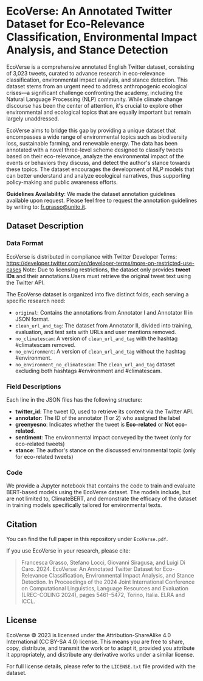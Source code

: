 # EcoVerse: An Annotated Twitter Dataset for Eco-Relevance Classification, Environmental Impact Analysis, and Stance Detection

EcoVerse is a comprehensive annotated English Twitter dataset, consisting of 3,023 tweets, curated to advance research 
in eco-relevance classification, environmental impact analysis, and stance detection. This dataset stems from an urgent 
need to address anthropogenic ecological crises—a significant challenge confronting the academy, including the Natural 
Language Processing (NLP) community. While climate change discourse has been the center of attention, it's crucial 
to explore other environmental and ecological topics that are equally important but remain largely unaddressed.

EcoVerse aims to bridge this gap by providing a unique dataset that encompasses a wide range of environmental topics 
such as biodiversity loss, sustainable farming, and renewable energy. The data has been annotated with a novel 
three-level scheme designed to classify tweets based on their eco-relevance, analyze the environmental impact of 
the events or behaviors they discuss, and detect the author's stance towards these topics. The dataset encourages 
the development of NLP models that can better understand and analyze ecological narratives, thus supporting 
policy-making and public awareness efforts.

**Guidelines Availability**: We made the dataset annotation guidelines available upon request. Please feel free to request the annotation guidelines by writing to: fr.grasso@unito.it.

## Dataset Description

### Data Format
EcoVerse is distributed in compliance with Twitter Developer Terms: https://developer.twitter.com/en/developer-terms/more-on-restricted-use-cases
Note: Due to licensing restrictions, the dataset only provides **tweet IDs** and their annotations.Users must retrieve the original tweet text using the Twitter API.

The EcoVerse dataset is organized into five distinct folds, each serving a specific research need:

- `original`: Contains the annotations from Annotator I and Annotator II in JSON format.
- `clean_url_and_tag`: The dataset from Annotator II, divided into training, evaluation, and test sets with URLs and user mentions removed.
- `no_climatescam`: A version of `clean_url_and_tag` with the hashtag #climatescam removed.
- `no_environment`: A version of `clean_url_and_tag` without the hashtag #environment.
- `no_environment_no_climatescam`: The `clean_url_and_tag` dataset excluding both hashtags #environment and #climatescam.

### Field Descriptions
Each line in the JSON files has the following structure:

- **twitter_id**: The tweet ID, used to retrieve its content via the Twitter API.
- **annotator**: The ID of the annotator (1 or 2) who assigned the label
- **greenyesno**: Indicates whether the tweet is **Eco-related** or **Not eco-related**.
- **sentiment**: The environmental impact conveyed by the tweet (only for eco-related tweets)
- **stance**: The author's stance on the discussed environmental topic (only for eco-related tweets)

### Code
We provide a Jupyter notebook that contains the code to train and evaluate BERT-based models using the EcoVerse dataset. 
The models include, but are not limited to, ClimateBERT, and demonstrate the efficacy of the dataset in training models
specifically tailored for environmental texts.

## Citation
You can find the full paper in this repository under `EcoVerse.pdf`.

If you use EcoVerse in your research, please cite:

> Francesca Grasso, Stefano Locci, Giovanni Siragusa, and Luigi Di Caro. 2024. EcoVerse: An Annotated Twitter Dataset for Eco-Relevance Classification, Environmental Impact Analysis, and Stance Detection. In Proceedings of the 2024 Joint International Conference on Computational Linguistics, Language Resources and Evaluation (LREC-COLING 2024), pages 5461–5472, Torino, Italia. ELRA and ICCL.

## License
EcoVerse © 2023 is licensed under the Attribution-ShareAlike 4.0 International (CC BY-SA 4.0) license. This means you 
are free to share, copy, distribute, and transmit the work or to adapt it, provided you attribute it appropriately, 
and distribute any derivative works under a similar license.

For full license details, please refer to the `LICENSE.txt` file provided with the dataset.
